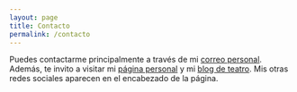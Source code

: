```yaml
---
layout: page
title: Contacto
permalink: /contacto
---
```


Puedes contactarme principalmente a través de mi [correo personal](mailto:hfarfaneto@pm.me). Además, te invito a visitar mi [página personal](https://www.haroldfarfanreto.com) y mi [blog de teatro](https://www.haroldfarfanreto.net). Mis otras redes sociales aparecen en el encabezado de la página.
